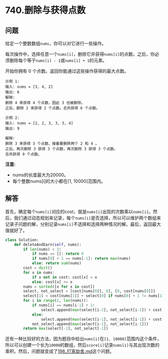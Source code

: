 # 740.删除与获得点数

## 问题
给定一个整数数组`nums`，你可以对它进行一些操作。

每次操作中，选择任意一个`nums[i]`，删除它并获得`nums[i]`的点数。之后，你必须删除每个等于`nums[i] - 1`或`nums[i] + 1`的元素。

开始你拥有 0 个点数。返回你能通过这些操作获得的最大点数。

```
示例 1:
输入: nums = [3, 4, 2]
输出: 6
解释: 
删除 4 来获得 4 个点数，因此 3 也被删除。
之后，删除 2 来获得 2 个点数。总共获得 6 个点数。

示例 2:
输入: nums = [2, 2, 3, 3, 3, 4]
输出: 9

解释: 
删除 3 来获得 3 个点数，接着要删除两个 2 和 4 。
之后，再次删除 3 获得 3 个点数，再次删除 3 获得 3 个点数。
总共获得 9 个点数。
```

**注意:**

- nums的长度最大为20000。
- 每个整数nums[i]的大小都在[1, 10000]范围内。

## 解答
首先，确定每个`nums[i]`对应的cost，就是`nums[i]`出现的次数乘以`nums[i]`。然后，我们通过动态规划来记录，每个`nums[i]`是否选择，所以可以维护两个数组来记录子问题的解，分别记录`nums[i]`不选择和选择两种情况的解。最后，返回最大值就好了。

```python
class Solution:
    def deleteAndEarn(self, nums):
        if len(nums) < 3:
            if nums == []: return 0
            if nums[0] + 1 == nums[-1]: return max(nums)
            else: return sum(nums)
        cost = dict()
        for x in nums:
            if x not in cost: cost[x] = x
            else: cost[x] += x
        nums = sorted([x for x in cost])
        select, not_select = [cost[nums[0]], 0], [0, cost[nums[0]]]
        select[1] = cost[nums[1]] + select[0] if nums[0] + 1 != nums[1] else cost[nums[1]]
        for i in range(2, len(nums)):
            if nums[i] == nums[i-1] + 1:
                select.append(max(select[i-2], not_select[i-1]) + cost[nums[i]])
            else:
                select.append(max(select[i-1], not_select[i-1]) + cost[nums[i]])
            not_select.append(max(select[i-1], not_select[i-1]))
        return max(select[-1], not_select[-1])
```

还有一种比较好的方法，因为题目中给出`nums[i]`在`[1, 10000]`范围内这个条件，所以可以创建一个长为`10000`的数组，然后`score[i]`记录`nums[i]`与其出现次数的乘积。然后，问题就变成了[198_打家劫舍.md](./198_打家劫舍.md)这个问题。
